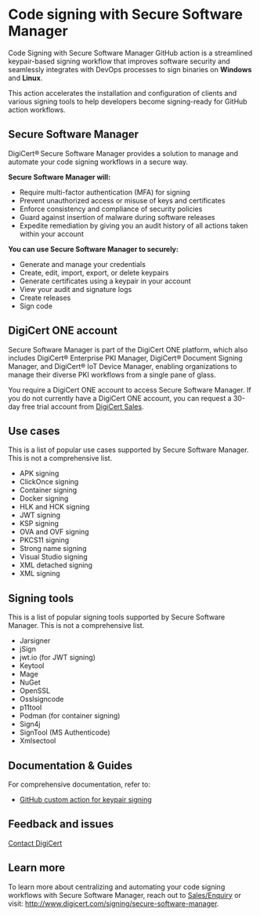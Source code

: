 # Code signing with Secure Software Manager
Code Signing with Secure Software Manager GitHub action is a streamlined keypair-based signing workflow that improves software security and seamlessly integrates with DevOps processes to sign binaries on **Windows** and **Linux**.

This action accelerates the installation and configuration of clients and various signing tools to help developers become signing-ready for GitHub action workflows.

## Secure Software Manager
DigiCert® Secure Software Manager provides a solution to manage and automate your code signing workflows in a secure way. 

**Secure Software Manager will:**
- Require multi-factor authentication (MFA) for signing
- Prevent unauthorized access or misuse of keys and certificates
- Enforce consistency and compliance of security policies
- Guard against insertion of malware during software releases
- Expedite remediation by giving you an audit history of all actions taken within your account

**You can use Secure Software Manager to securely:**
- Generate and manage your credentials
- Create, edit, import, export, or delete keypairs
- Generate certificates using a keypair in your account
- View your audit and signature logs
- Create releases
- Sign code

## DigiCert ONE account
Secure Software Manager is part of the DigiCert ONE platform, which also includes DigiCert® Enterprise PKI Manager, DigiCert® Document Signing Manager, and DigiCert® IoT Device Manager, enabling organizations to manage their diverse PKI workflows from a single pane of glass.

You require a DigiCert ONE account to access Secure Software Manager. If you do not currently have a DigiCert ONE account, you can request a 30-day free trial account from [DigiCert Sales](https://www.digicert.com/contact-us).

## Use cases
This is a list of popular use cases supported by Secure Software Manager. This is not a comprehensive list.
- APK signing
- ClickOnce signing
- Container signing 
- Docker signing
- HLK and HCK signing
- JWT signing 
- KSP signing
- OVA and OVF signing
- PKCS11 signing
- Strong name signing
- Visual Studio signing
- XML detached signing
- XML signing

## Signing tools
This is a list of popular signing tools supported by Secure Software Manager. This is not a comprehensive list.
- Jarsigner
- jSign
- jwt.io (for JWT signing)
- Keytool
- Mage
- NuGet
- OpenSSL 
- Osslsigncode
- p11tool
- Podman (for container signing)
- Sign4j
- SignTool (MS Authenticode)
- Xmlsectool

## Documentation & Guides

For comprehensive documentation, refer to: 
- [GitHub custom action for keypair signing]( https://docs.digicert.com/en/digicert-one/secure-software-manager/ci-cd-integrations/plugins/github-custom-action-for-keypair-signing.html)

## Feedback and issues
[Contact DigiCert](https://www.digicert.com/contact-us)

## Learn more
To learn more about centralizing and automating your code signing workflows with Secure Software Manager, reach out to [Sales/Enquiry](mailto:sales@digicert.com) or visit: http://www.digicert.com/signing/secure-software-manager.